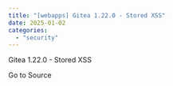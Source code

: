 ```yaml
---
title: "[webapps] Gitea 1.22.0 - Stored XSS"
date: 2025-01-02
categories: 
  - "security"
---
```


Gitea 1.22.0 - Stored XSS

Go to Source
